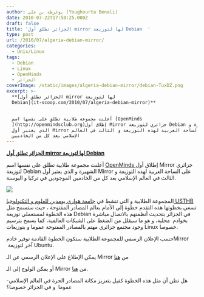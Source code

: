 ```yaml
---
author: يوغرطة بن علي (Youghourta Benali)
date: 2010-07-22T17:58:25.000Z
draft: false
title: 'الجزائر تطلق أول mirror لها لتوزيعة Debian  '
type: post
url: /2010/07/algeria-debian-mirror/
categories:
  - Unix/Linux
tags:
  - Debian
  - Linux
  - OpenMinds
  - الجزائر
coverImage: /static/images/algeria-debian-mirror/debian-TuxDZ.png
excerpt: >-
  **[الجزائر تطلق أول mirror لها لتوزيعة
  Debian](it-scoop.com/2010/07/algeria-debian-mirror)**


  أعلنت مجموعة طلابية تطلق على نفسها اسم [OpenMinds
  ](http://openmindsclub.org)إطلاق أول Mirror جزائري لتوزيعة Debian الشهيرة و
  الذي يعتبر أول Mirror على الساحة العربية لهذه التوزيعة و الثالث في العالم
  الإسلامي بعد كل من الخادمين
---
```

**[الجزائر تطلق أول mirror لها لتوزيعة Debian](it-scoop.com/2010/07/algeria-debian-mirror)**

أعلنت مجموعة طلابية تطلق على نفسها اسم [OpenMinds ](http://openmindsclub.org)إطلاق أول Mirror جزائري لتوزيعة Debian الشهيرة و الذي يعتبر أول Mirror على الساحة العربية لهذه التوزيعة و الثالث في العالم الإسلامي بعد كل من الخادمين الموجودين في تركيا و البوسنة.

![](/static/images/algeria-debian-mirror/debian-TuxDZ.png)

المجموعة الطلابية و التي تنشط في [جامعة هواري بومدين للعلوم و التكنولوجيا USTHB ](http://www.usthb.dz/)تسعى بخطوتها هذه التقدم خطوة إلى الأمام بعالم المصادر المفتوحة ، حيث ستسمح مثل هذه الخطوة لمستعملي توزيعة Debian في الجزائر بتحديث أنظمتهم بالاتصال مباشرة بخوادم  محلية، و هو ما سيقلل من الضغط على الشبكات العالمية، كما يسمح بترسيم وجود مجتمع جزائري مهتم بالمصادر المفتوحة عموما و بتوزيعات Linux خصوصا.

حسب الإعلان الرسمي للمجموعة الطلابية ستكون الخطوة القادمة توفير خادمMirror  آخر لتوزيعة Ubuntu.

يمكن الإطلاع على الإعلان الرسمي عن الـ Mirror من [هنا](http://openmindsclub.org/index.php/newsclubreader/items/le-premier-miroir-debian-en-algerie-a-lusthb.html)

أو يمكن الولوج إلى الـ Mirror من [هنا](http://debian.usthb.dz/).

\-هل تظن أن مثل هذه الخطوة كفيل بتعزيز مكانة المصادر الحرة في العالم الإسلامي عموما  و في الجزائر خصوصا؟
